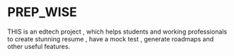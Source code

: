 # PREP_WISE
THIS is an edtech project , which helps students and working professionals to create stunning resume , have a mock test , generate roadmaps and other useful features.
